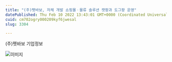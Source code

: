 ```yaml
---
title: "(주)펫바보, 자체 개발 쇼핑몰ㆍ물류 솔루션 캣팡과 도그팡 운영"
datePublished: Thu Feb 10 2022 13:43:01 GMT+0000 (Coordinated Universal Time)
cuid: cm702ogry000209kyf6jwesal
slug: 3304

---
```



(주)펫바보 기업정보

![이미지](https://cdn.hashnode.com/res/hashnode/image/upload/v1739253585741/3048e508-0dcc-43db-98b8-88221716f2a4.png)